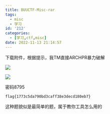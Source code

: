 ```yaml
---
title: BUUCTF-Misc-rar
tags:
  - misc
  - 学习
id: '212'
categories:
  - [学习,ctf,misc]
date: 2022-11-13 21:14:57
---
```


下载附件，根据提示，我TM直接ARCHPR暴力破解

![](https://pic.niaoluo.top/%E7%BD%91%E7%AB%99%E8%B0%83%E7%94%A8/misc%E9%9C%80%E8%A6%81/BUUCTF-Misc-rar/image-23.png)

![](https://pic.niaoluo.top/%E7%BD%91%E7%AB%99%E8%B0%83%E7%94%A8/misc%E9%9C%80%E8%A6%81/BUUCTF-Misc-rar/image-24.png)

密码8795

```
flag{1773c5da790bd3caff38e3decd180eb7}
```

这种题貌似是最简单的题，属于教你工具怎么用的